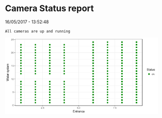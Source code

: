 Camera Status report
================
16/05/2017 - 13:52:48

    All cameras are up and running

![](camreport_files/figure-markdown_github/unnamed-chunk-2-1.png)

